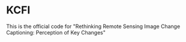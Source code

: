 # KCFI
This is the official code for "Rethinking Remote Sensing Image Change Captioning: Perception of Key Changes"

